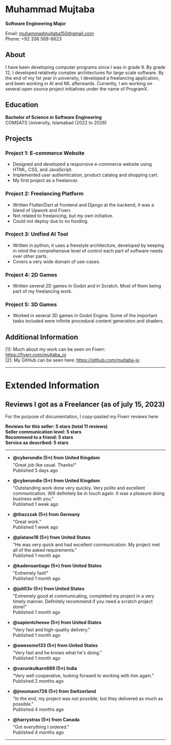 
# Muhammad Mujtaba

**Software Engineering Major**

Email: muhammadmujtaba150@gmail.com    
Phone: +92 336 569-6623


## About

I have been developing computer programs since I was in grade 9. By grade 12, I developed relatively complex architectures for large scale software. By the end of my 1st year in university, I developed a freelancing application, and been working in AI and ML afterwards. Currently, I am working on several open source project initiatives under the name of ProgramX.


## Education

**Bachelor of Science in Software Engineering**  
COMSATS University, Islamabad (2022 to 2026)


## Projects

### Project 1: E-commerce Website
- Designed and developed a responsive e-commerce website using HTML, CSS, and JavaScript.
- Implemented user authentication, product catalog and shopping cart.
- My first project as a freelancer.

### Project 2: Freelancing Platform
- Written Flutter/Dart at frontend and Django at the backend, it was a blend of Upwork and Fiverr.
- Not related to freelancing, but my own initiative.
- Could not deploy due to no funding.

### Project 3: Unified AI Tool
- Written in python, it uses a freestyle architecture, developed by keeping in mind the comprehensive level of control each part of software needs over other parts.
- Covers a very wide domain of use-cases.

### Project 4: 2D Games
- Written several 2D games in Godot and in Scratch. Most of them being part of my freelancing work.

### Project 5: 3D Games
- Worked in several 3D games in Godot Engine. Some of the important tasks included were infinite procedural content generation and shaders.

## Additional Information

[1]: Much about my work can be seen on Fiverr: https://fiverr.com/mujtaba_io    
[2]: My GitHub can be seen here: https://github.com/mujtaba-io    



---


# Extended Information

## Reviews I got as a Freelancer (as of july 15, 2023)

For the purpose of documentation, I copy-pasted my Fiverr reviews here:

**Reviews for this seller: 5 stars (total 11 reviews)**    
**Seller communication level: 5 stars**    
**Recommend to a friend: 5 stars**    
**Service as described: 5 stars**    

---

- **@cyberundie (5⭐) from United Kingdom**  
  "Great job like usual. Thanks!"  
  Published 5 days ago

- **@cyberundie (5⭐) from United Kingdom**  
  "Outstanding work done very quickly. Very polite and excellent communication. Will definitely be in touch again. It was a pleasure doing business with you."  
  Published 1 week ago

- **@thazzzak (5⭐) from Germany**  
  "Great work."  
  Published 1 week ago

- **@platano18 (5⭐) from United States**  
  "He was very quick and had excellent communication. My project met all of the asked requirements."  
  Published 1 month ago

- **@kadensantiago (5⭐) from United States**  
  "Extremely fast!"  
  Published 1 month ago

- **@juli03v (5⭐) from United States**  
  "Extremely good at communicating, completed my project in a very timely manner. Definitely recommend if you need a scratch project done!"  
  Published 1 month ago

- **@sapientcheese (5⭐) from United States**  
  "Very fast and high-quality delivery."  
  Published 1 month ago

- **@awesome133 (5⭐) from United States**  
  "Very fast and he knows what he's doing."  
  Published 1 month ago

- **@varunkulkarn689 (5⭐) India**  
  "Very well cooperative, looking forward to working with him again."  
  Published 2 months ago

- **@jneumann726 (5⭐) from Switzerland**  
  "In the end, my project was not possible, but they delivered as much as possible."  
  Published 4 months ago

- **@harrystras (5⭐) from Canada**  
  "Got everything I ordered."  
  Published 4 months ago

---

